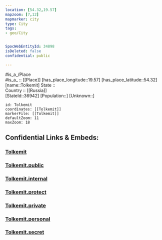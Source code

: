 ```yaml
---
location: [54.32,19.57] 
mapzoom: [7,12] 
mapmarker: city 
type: City
tags:
- geo/City


SpocWebEntityId: 34898
isDeleted: false
confidential: public

---
```

#is_a_/Place  
#is_a_ :: [[Place]] 
[has_place_longitude::19.57] 
[has_place_latitude::54.32] 
[name::Tolkemit] 
State ::  
Country :: [[Russia]]  
[StateId::36942] 
[Population::] 
[Unknown::] 


```leaflet
id: Tolkemit
coordinates: [[Tolkemit]] 
markerFile: [[Tolkemit]] 
defaultZoom: 11 
maxZoom: 18
```


## Confidential Links & Embeds: 

### [Tolkemit](/_Standards/Earth/Continent/Europe/Europe~East/Poland/Provinces~Poland/Warmian-Masurian/City/Tolkemit.md) 

### [Tolkemit.public](/_public/Earth/Continent/Europe/Europe~East/Poland/Provinces~Poland/Warmian-Masurian/City/Tolkemit.public.md) 

### [Tolkemit.internal](/_internal/Earth/Continent/Europe/Europe~East/Poland/Provinces~Poland/Warmian-Masurian/City/Tolkemit.internal.md) 

### [Tolkemit.protect](/_protect/Earth/Continent/Europe/Europe~East/Poland/Provinces~Poland/Warmian-Masurian/City/Tolkemit.protect.md) 

### [Tolkemit.private](/_private/Earth/Continent/Europe/Europe~East/Poland/Provinces~Poland/Warmian-Masurian/City/Tolkemit.private.md) 

### [Tolkemit.personal](/_personal/Earth/Continent/Europe/Europe~East/Poland/Provinces~Poland/Warmian-Masurian/City/Tolkemit.personal.md) 

### [Tolkemit.secret](/_secret/Earth/Continent/Europe/Europe~East/Poland/Provinces~Poland/Warmian-Masurian/City/Tolkemit.secret.md)

